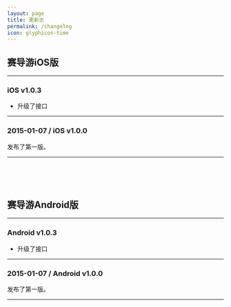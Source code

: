 ```yaml
---
layout: page
title: 更新志
permalink: /changelog
icon: glyphicon-time
---
```


## 赛导游iOS版 

------------------------------

### iOS v1.0.3


* 升级了接口

------------------------------




###  2015-01-07 / iOS v1.0.0 


发布了第一版。

------------------------------

<br/><br/><br/>



## 赛导游Android版

------------------------------

### Android v1.0.3

* 升级了接口

------------------------------


### 2015-01-07 / Android v1.0.0


发布了第一版。

------------------------------